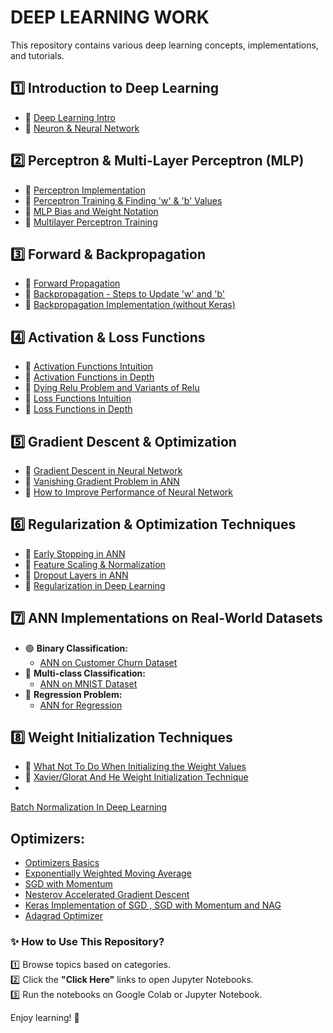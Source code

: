 # **DEEP LEARNING WORK**

This repository contains various deep learning concepts, implementations, and tutorials.

## **1️⃣ Introduction to Deep Learning**
- 🔹 [Deep Learning Intro](https://github.com/KARTIKPARATKAR/DEEP-LEARNING-WORK/blob/main/DeepLearningIntro.txt)
- 🔹 [Neuron & Neural Network](https://github.com/KARTIKPARATKAR/DEEP-LEARNING-WORK/blob/main/Neuron%26NeuralNetwork.ipynb)

## **2️⃣ Perceptron & Multi-Layer Perceptron (MLP)**
- 🔹 [Perceptron Implementation](https://github.com/KARTIKPARATKAR/DEEP-LEARNING-WORK/blob/main/PerceptronImplementation.ipynb)
- 🔹 [Perceptron Training & Finding 'w' & 'b' Values](https://github.com/KARTIKPARATKAR/DEEP-LEARNING-WORK/blob/main/PerceptronTraining%26Finding'w'%26'b'ValuesInPerceptron.ipynb)
- 🔹 [MLP Bias and Weight Notation](https://github.com/KARTIKPARATKAR/DEEP-LEARNING-WORK/blob/main/MultilayerPerceptronNotation.ipynb)
- 🔹 [Multilayer Perceptron Training](https://github.com/KARTIKPARATKAR/DEEP-LEARNING-WORK/blob/main/MultilayerPerceptron.ipynb)

## **3️⃣ Forward & Backpropagation**
- 🔹 [Forward Propagation](https://github.com/KARTIKPARATKAR/DEEP-LEARNING-WORK/blob/main/ForwardPropogation.ipynb)
- 🔹 [Backpropagation - Steps to Update 'w' and 'b'](https://github.com/KARTIKPARATKAR/DEEP-LEARNING-WORK/blob/main/Backpropogation.ipynb)
- 🔹 [Backpropagation Implementation (without Keras)](https://github.com/KARTIKPARATKAR/DEEP-LEARNING-WORK/blob/main/Backpropogation_Implementation.ipynb)

## **4️⃣ Activation & Loss Functions**
- 🔹 [Activation Functions Intuition](https://github.com/KARTIKPARATKAR/DEEP-LEARNING-WORK/blob/main/ActivationFunction.ipynb)
- 🔹  [Activation Functions in Depth](https://github.com/KARTIKPARATKAR/DEEP-LEARNING-WORK/blob/main/Activation_Functions_In_Deep_Learning.ipynb)
- 🔹  [Dying Relu Problem and Variants of Relu](https://github.com/KARTIKPARATKAR/DEEP-LEARNING-WORK/blob/main/ReLU_Problem_and_Its_Varients.ipynb)
- 🔹 [Loss Functions Intuition](https://github.com/KARTIKPARATKAR/DEEP-LEARNING-WORK/blob/main/LossFunctionIntuation.ipynb)
- 🔹 [Loss Functions in Depth](https://github.com/KARTIKPARATKAR/DEEP-LEARNING-WORK/blob/main/LossFunctonsInNeuralNetwork.ipynb)

## **5️⃣ Gradient Descent & Optimization**
- 🔹 [Gradient Descent in Neural Network](https://github.com/KARTIKPARATKAR/DEEP-LEARNING-WORK/blob/main/GradientDescentInNeuralNetwork.ipynb)
- 🔹 [Vanishing Gradient Problem in ANN](https://github.com/KARTIKPARATKAR/DEEP-LEARNING-WORK/blob/main/VanishingGradientProblemInANN.ipynb)
- 🔹 [How to Improve Performance of Neural Network](https://github.com/KARTIKPARATKAR/DEEP-LEARNING-WORK/blob/main/HowToImprovePerformanceOfANN.ipynb)

## **6️⃣ Regularization & Optimization Techniques**
- 🔹 [Early Stopping in ANN](https://github.com/KARTIKPARATKAR/DEEP-LEARNING-WORK/blob/main/Early_Stopping_In_ANN.ipynb)
- 🔹 [Feature Scaling & Normalization](https://github.com/KARTIKPARATKAR/DEEP-LEARNING-WORK/blob/main/Data_or_Feature_Scaling_Normalization_In_ANN.ipynb)
- 🔹 [Dropout Layers in ANN](https://github.com/KARTIKPARATKAR/DEEP-LEARNING-WORK/blob/main/Dropout_Layers_In_ANN.ipynb)
- 🔹 [Regularization in Deep Learning](https://github.com/KARTIKPARATKAR/DEEP-LEARNING-WORK/blob/main/Regularization_In_Deep_Learning.ipynb)

## **7️⃣ ANN Implementations on Real-World Datasets**
- 🟢 **Binary Classification:**  
  - [ANN on Customer Churn Dataset](https://github.com/KARTIKPARATKAR/DEEP-LEARNING-WORK/blob/main/CustomerChurnPredictionUsingANN.ipynb)
- 🔵 **Multi-class Classification:**  
  - [ANN on MNIST Dataset](https://github.com/KARTIKPARATKAR/DEEP-LEARNING-WORK/blob/main/MNIST_classification.ipynb)
- 🔴 **Regression Problem:**  
  - [ANN for Regression](https://github.com/KARTIKPARATKAR/DEEP-LEARNING-WORK/blob/main/ANN_For__Regression_Problem.ipynb)
 
## **8️⃣ Weight Initialization Techniques**
- 🔹 [What Not To Do When Initializing the Weight Values](https://github.com/KARTIKPARATKAR/DEEP-LEARNING-WORK/blob/main/WeightInitilizationTechnique(WhatNotToDo).ipynb)
- 🔹 [Xavier/Glorat And He Weight Initialization Technique](https://github.com/KARTIKPARATKAR/DEEP-LEARNING-WORK/blob/main/Xavier_Glorat_And_He_Weight_Initialization_.ipynb)
- 


[Batch Normalization In Deep Learning](https://github.com/KARTIKPARATKAR/DEEP-LEARNING-WORK/blob/main/BatchNormalization_.ipynb)


## **Optimizers:**
- [Optimizers Basics](https://github.com/KARTIKPARATKAR/DEEP-LEARNING-WORK/blob/main/Optimizers_.ipynb)
- [Exponentially Weighted Moving Average](https://github.com/KARTIKPARATKAR/DEEP-LEARNING-WORK/blob/main/ExponentiallyWeightedMovingAverage_.ipynb)
- [SGD with Momentum ](https://github.com/KARTIKPARATKAR/DEEP-LEARNING-WORK/blob/main/SGD_with_Momentum_(Optimizers_Part_2).ipynb)
- [Nesterov Accelerated Gradient Descent](https://github.com/KARTIKPARATKAR/DEEP-LEARNING-WORK/blob/main/NesterovAcceleratedGradient(NAG)_Optimizers_Part_3.ipynb)
- [Keras Implementation of SGD , SGD with Momentum and NAG](https://github.com/KARTIKPARATKAR/DEEP-LEARNING-WORK/blob/main/Stochastic_Gradient_Descent_Imlementation_Optimizers_Part_3.ipynb)
- [Adagrad Optimizer](https://github.com/KARTIKPARATKAR/DEEP-LEARNING-WORK/blob/main/AdaGrad_Optimizer.ipynb)

### **✨ How to Use This Repository?**
1️⃣ Browse topics based on categories.  
2️⃣ Click the **"Click Here"** links to open Jupyter Notebooks.  
3️⃣ Run the notebooks on Google Colab or Jupyter Notebook.  

Enjoy learning! 🚀
